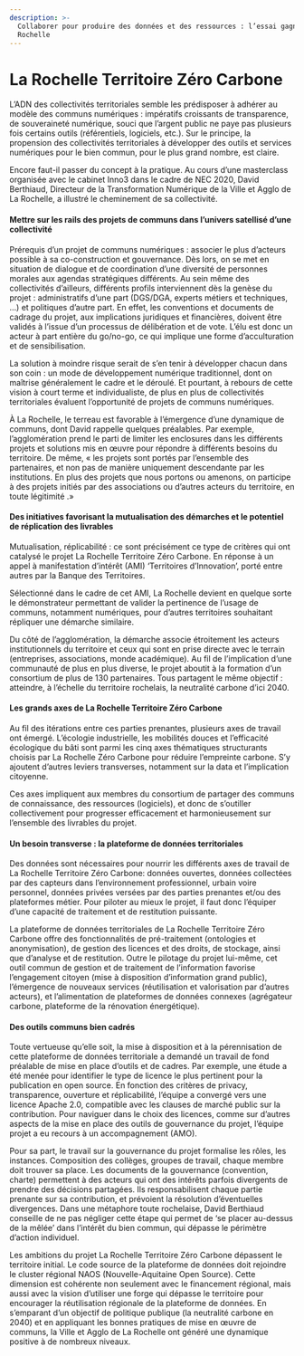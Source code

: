 ```yaml
---
description: >-
  Collaborer pour produire des données et des ressources : l’essai gagnant de La
  Rochelle
---
```


# La Rochelle Territoire Zéro Carbone

L’ADN des collectivités territoriales semble les prédisposer à adhérer au modèle des communs numériques : impératifs croissants de transparence, de souveraineté numérique, souci que l’argent public ne paye pas plusieurs fois certains outils \(référentiels, logiciels, etc.\). Sur le principe, la propension des collectivités territoriales à développer des outils et services numériques pour le bien commun, pour le plus grand nombre, est claire. 

Encore faut-il passer du concept à la pratique. Au cours d’une masterclass organisée avec le cabinet Inno3 dans le cadre de NEC 2020, David Berthiaud, Directeur de la Transformation Numérique de la Ville et Agglo de La Rochelle, a illustré le cheminement de sa collectivité.

#### Mettre sur les rails des projets de communs dans l’univers satellisé d’une collectivité

Prérequis d’un projet de communs numériques : associer le plus d’acteurs possible à sa co-construction et gouvernance. Dès lors, on se met en situation de dialogue et de coordination d’une diversité de personnes morales aux agendas stratégiques différents. Au sein même des collectivités d’ailleurs, différents profils interviennent dès la genèse du projet : administratifs d’une part \(DGS/DGA, experts métiers et techniques, …\) et politiques d’autre part. En effet, les conventions et documents de cadrage du projet, aux implications juridiques et financières, doivent être validés à l’issue d’un processus de délibération et de vote. L’élu est donc un acteur à part entière du go/no-go, ce qui implique une forme d’acculturation et de sensibilisation.

La solution à moindre risque serait de s’en tenir à développer chacun dans son coin : un mode de développement numérique traditionnel, dont on maîtrise généralement le cadre et le déroulé. Et pourtant, à rebours de cette vision à court terme et individualiste, de plus en plus de collectivités territoriales évaluent l’opportunité de projets de communs numériques.

À La Rochelle, le terreau est favorable à l’émergence d’une dynamique de communs, dont David rappelle quelques préalables. Par exemple, l’agglomération prend le parti de limiter les enclosures dans les différents projets et solutions mis en œuvre pour répondre à différents besoins du territoire. De même, « les projets sont portés par l’ensemble des partenaires, et non pas de manière uniquement descendante par les institutions. En plus des projets que nous portons ou amenons, on participe à des projets initiés par des associations ou d’autres acteurs du territoire, en toute légitimité .»

#### Des initiatives favorisant la mutualisation des démarches et le potentiel de réplication des livrables

Mutualisation, réplicabilité : ce sont précisément ce type de critères qui ont catalysé le projet La Rochelle Territoire Zéro Carbone. En réponse à un appel à manifestation d’intérêt \(AMI\) ‘Territoires d’Innovation’, porté entre autres par la Banque des Territoires.  

Sélectionné dans le cadre de cet AMI, La Rochelle devient en quelque sorte le démonstrateur permettant de valider la pertinence de l’usage de communs, notamment numériques, pour d’autres territoires souhaitant répliquer une démarche similaire. 

Du côté de l’agglomération, la démarche associe étroitement les acteurs institutionnels du territoire et ceux qui sont en prise directe avec le terrain \(entreprises, associations, monde académique\). Au fil de l’implication d’une communauté de plus en plus diverse, le projet aboutit à la formation d’un consortium de plus de 130 partenaires. Tous partagent le même objectif : atteindre, à l’échelle du territoire rochelais, la neutralité carbone d’ici 2040.

#### Les grands axes de La Rochelle Territoire Zéro Carbone

Au fil des itérations entre ces parties prenantes, plusieurs axes de travail ont émergé. L’écologie industrielle, les mobilités douces et l’efficacité écologique du bâti sont parmi les cinq axes thématiques structurants choisis par La Rochelle Zéro Carbone pour réduire l’empreinte carbone. S’y ajoutent d’autres leviers transverses, notamment sur la data et l’implication citoyenne. 

Ces axes impliquent aux membres du consortium de partager des communs de connaissance, des ressources \(logiciels\), et donc de s’outiller collectivement pour progresser efficacement et harmonieusement sur l’ensemble des livrables du projet.

#### Un besoin transverse : la plateforme de données territoriales

Des données sont nécessaires pour nourrir les différents axes de travail de La Rochelle Territoire Zéro Carbone: données ouvertes, données collectées par des capteurs dans l’environnement professionnel, urbain voire personnel, données privées versées par des parties prenantes et/ou des plateformes métier. Pour piloter au mieux le projet, il faut donc l’équiper d’une capacité de traitement et de restitution puissante.

La plateforme de données territoriales de La Rochelle Territoire Zéro Carbone offre des fonctionnalités de pré-traitement \(ontologies et anonymisation\), de gestion des licences et des droits, de stockage, ainsi que d’analyse et de restitution. Outre le pilotage du projet lui-même, cet outil commun de gestion et de traitement de l’information favorise l’engagement citoyen \(mise à disposition d’information grand public\), l’émergence de nouveaux services \(réutilisation et valorisation par d’autres acteurs\), et l’alimentation de plateformes de données connexes \(agrégateur carbone, plateforme de la rénovation énergétique\).

#### Des outils communs bien cadrés

Toute vertueuse qu’elle soit, la mise à disposition et à la pérennisation de cette plateforme de données territoriale a demandé un travail de fond préalable de mise en place d’outils et de cadres. Par exemple, une étude a été menée pour identifier le type de licence le plus pertinent pour la publication en open source. En fonction des critères de privacy, transparence, ouverture et réplicabilité, l’équipe a convergé vers une licence Apache 2.0, compatible avec les clauses de marché public sur la contribution. Pour naviguer dans le choix des licences, comme sur d’autres aspects de la mise en place des outils de gouvernance du projet, l’équipe projet a eu recours à un accompagnement \(AMO\).

Pour sa part, le travail sur la gouvernance du projet formalise les rôles, les instances. Composition des collèges, groupes de travail, chaque membre doit trouver sa place. Les documents de la gouvernance \(convention, charte\) permettent à des acteurs qui ont des intérêts parfois divergents de prendre des décisions partagées. Ils responsabilisent chaque partie prenante sur sa contribution, et prévoient la résolution d’éventuelles divergences. Dans une métaphore toute rochelaise, David Berthiaud conseille de ne pas négliger cette étape qui permet de ‘se placer au-dessus de la mêlée’ dans l’intérêt du bien commun, qui dépasse le périmètre d’action individuel.  


Les ambitions du projet La Rochelle Territoire Zéro Carbone dépassent le territoire initial. Le code source de la plateforme de données doit rejoindre le cluster régional NAOS \(Nouvelle-Aquitaine Open Source\). Cette dimension est cohérente non seulement avec le financement régional, mais aussi avec la vision d’utiliser une forge qui dépasse le territoire pour encourager la réutilisation régionale de la plateforme de données. En s’emparant d’un objectif de politique publique \(la neutralité carbone en 2040\) et en appliquant les bonnes pratiques de mise en œuvre de communs, la Ville et Agglo de La Rochelle ont généré une dynamique positive à de nombreux niveaux.

